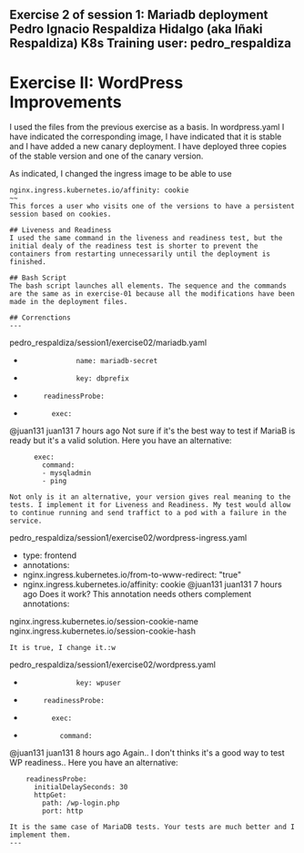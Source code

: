 Exercise 2 of session 1: Mariadb deployment
Pedro Ignacio Respaldiza Hidalgo (aka Iñaki Respaldiza)
K8s Training user: pedro_respaldiza
---
# Exercise II: WordPress Improvements
I used the files from the previous exercise as a basis.
In wordpress.yaml I have indicated the corresponding image, I have indicated that it is stable and I have added a new canary deployment. I have deployed three copies of the stable version and one of the canary version.

As indicated, I changed the ingress image to be able to use
~~~
nginx.ingress.kubernetes.io/affinity: cookie
~~
This forces a user who visits one of the versions to have a persistent session based on cookies.

## Liveness and Readiness
I used the same command in the liveness and readiness test, but the initial dealy of the readiness test is shorter to prevent the containers from restarting unnecessarily until the deployment is finished.

## Bash Script
The bash script launches all elements. The sequence and the commands are the same as in exercise-01 because all the modifications have been made in the deployment files.

## Correnctions
---
~~~
pedro_respaldiza/session1/exercise02/mariadb.yaml
+                  name: mariadb-secret
+                  key: dbprefix
+          readinessProbe:
+            exec:
 @juan131
juan131 7 hours ago
Not sure if it's the best way to test if MariaB is ready but it's a valid solution. Here you have an alternative:

          exec:
            command:
            - mysqladmin
            - ping
~~~
Not only is it an alternative, your version gives real meaning to the tests. I implement it for Liveness and Readiness. My test would allow to continue running and send traffict to a pod with a failure in the service.
~~~
pedro_respaldiza/session1/exercise02/wordpress-ingress.yaml
+    type: frontend
+  annotations:
+    nginx.ingress.kubernetes.io/from-to-www-redirect: "true"
+    nginx.ingress.kubernetes.io/affinity: cookie
 @juan131
juan131 7 hours ago
Does it work? This annotation needs others complement annotations:

nginx.ingress.kubernetes.io/session-cookie-name
nginx.ingress.kubernetes.io/session-cookie-hash
~~~
It is true, I change it.:w
~~~
pedro_respaldiza/session1/exercise02/wordpress.yaml
+                  key: wpuser
+          readinessProbe:
+            exec:
+              command:
 @juan131
juan131 8 hours ago
Again.. I don't thinks it's a good way to test WP readiness.. Here you have an alternative:

        readinessProbe:
          initialDelaySeconds: 30
          httpGet:
            path: /wp-login.php
            port: http
~~~
It is the same case of MariaDB tests. Your tests are much better and I implement them.
---


